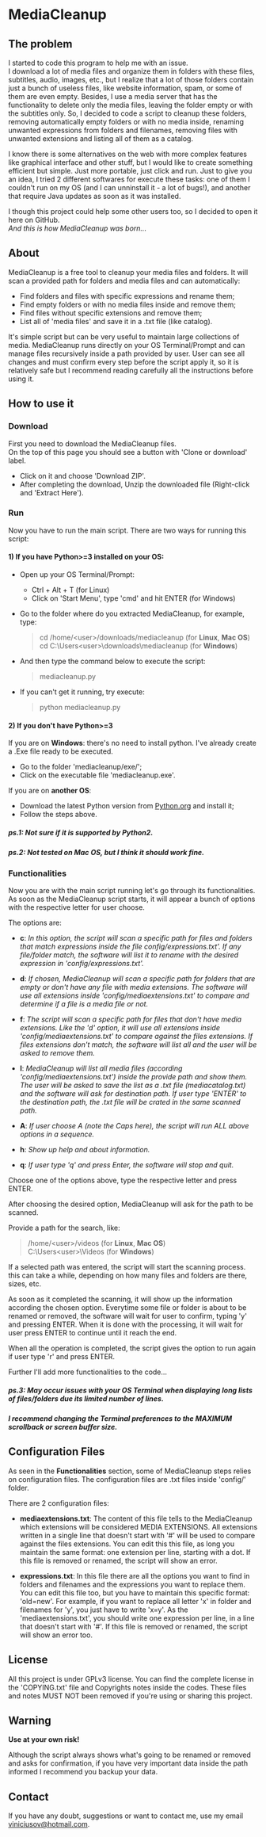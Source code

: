 # MediaCleanup

## The problem
I started to code this program to help me with an issue.  
I download a lot of media files and organize them in folders with these files, subtitles, audio, images, etc., but I realize that a lot of those folders contain just a bunch of useless files, like website information, spam, or some of them are even empty.
Besides, I use a media server that has the functionality to delete only the media files, leaving the folder empty or with the subtitles only.
So, I decided to code a script to cleanup these folders, removing automatically empty folders or with no media inside, renaming unwanted 
expressions from folders and filenames, removing files with unwanted extensions and listing all of them as a catalog.

I know there is some alternatives on the web with more complex features like graphical interface and other stuff, but I would like to create something efficient but simple. Just more portable, just click and run.
Just to give you an idea, I tried 2 different softwares for execute these tasks: one of them I couldn't run on my OS (and I can unninstall it - a lot of bugs!), and another that require Java updates as soon as it was installed.

I though this project could help some other users too, so I decided to open it here on GitHub.  
*And this is how MediaCleanup was born...*

## About
MediaCleanup is a free tool to cleanup your media files and folders.
It will scan a provided path for folders and media files and can automatically:
- Find folders and files with specific expressions and rename them;
- Find empty folders or with no media files inside and remove them;
- Find files without specific extensions and remove them;
- List all of 'media files' and save it in a .txt file (like catalog).

It's simple script but can be very useful to maintain large collections of media.
MediaCleanup runs directly on your OS Terminal/Prompt and can manage files recursively inside a path provided by user.
User can see all changes and must confirm every step before the script apply it, so it is relatively safe but I recommend 
reading carefully all the instructions before using it.

## How to use it
### Download
First you need to download the MediaCleanup files.  
On the top of this page you should see a button with 'Clone or download' label. 
- Click on it and choose 'Download ZIP'.
- After completing the download, Unzip the downloaded file (Right-click and 'Extract Here').

### Run
Now you have to run the main script.
There are two ways for running this script:  
  
#### 1) If you have Python>=3 installed on your OS:

- Open up your OS Terminal/Prompt:
  - Ctrl + Alt + T (for Linux)
  - Click on 'Start Menu', type 'cmd' and hit ENTER (for Windows)

- Go to the folder where do you extracted MediaCleanup, for example, type:
  > cd /home/\<user>/downloads/mediacleanup (for **Linux**, **Mac OS**)  
  > cd C:\Users\<user>\downloads\mediacleanup (for **Windows**)

- And then type the command below to execute the script:
  > mediacleanup.py

- If you can't get it running, try execute:
  > python mediacleanup.py

#### 2) If you don't have Python>=3
If you are on **Windows**: there's no need to install python. I've already create a .Exe file ready to be executed. 
- Go to the folder 'mediacleanup/exe/';
- Click on the executable file 'mediacleanup.exe'.

If you are on **another OS**:
- Download the latest Python version from [Python.org](https://www.python.org/getit/) and install it;
- Follow the steps above.

##### *ps.1: Not sure if it is supported by Python2.*
##### *ps.2: Not tested on Mac OS, but I think it should work fine.*

### Functionalities
Now you are with the main script running let's go through its functionalities.  
As soon as the MediaCleanup script starts, it will appear a bunch of options with the respective letter for user choose.
  
The options are:
- **c**: 
*In this option, the script will scan a specific path for files and folders that match expressions inside the file config/expressions.txt'. 
If any file/folder match, the software will list it to rename with the desired expression in 'config/expressions.txt'.* 

- **d**:
*If chosen, MediaCleanup will scan a specific path for folders that are empty or don't have any file with media extensions.
The software will use all extensions inside 'config/mediaextensions.txt' to compare and determine if a file is a media file or not.*

- **f**:
*The script will scan a specific path for files that don't have media extensions.
Like the 'd' option, it will use all extensions inside 'config/mediaextensions.txt' to compare against the files extensions.
If files extensions don't match, the software will list all and the user will be asked to remove them.*

- **l**:
*MediaCleanup will list all media files (according 'config/mediaextensions.txt') inside the provide path and show them.
The user will be asked to save the list as a .txt file (mediacatalog.txt) and the software will ask for destination path.
If user type 'ENTER' to the destination path, the .txt file will be crated in the same scanned path.*

- **A**:
*If user choose A (note the Caps here), the script will run ALL above options in a sequence.*

- **h**:
*Show up help and about information.*

- **q**:
*If user type 'q' and press Enter, the software will stop and quit.*

Choose one of the options above, type the respective letter and press ENTER.

After choosing the desired option, MediaCleanup will ask for the path to be scanned.

Provide a path for the search, like:  
> /home/\<user>/videos (for **Linux**, **Mac OS**)  
> C:\Users\<user>\Videos (for **Windows**)  

If a selected path was entered, the script will start the scanning process.
this can take a while, depending on how many files and folders are there, sizes, etc.

As soon as it completed the scanning, it will show up the information according the chosen option.
Everytime some file or folder is about to be renamed or removed, the software will wait for user to confirm, 
typing 'y' and pressing ENTER.
When it is done with the processing, it will wait for user press ENTER to continue until it reach the end.

When all the operation is completed, the script gives the option to run again if user type 'r' and press ENTER.

Further I'll add more functionalities to the code...  
    
##### *ps.3: May occur issues with your OS Terminal when displaying long lists of files/folders due its limited number of lines.*
##### *I recommend changing the Terminal preferences to the MAXIMUM scrollback or screen buffer size.*  
  
## Configuration Files
As seen in the **Functionalities** section, some of MediaCleanup steps relies on configuration files.
The configuration files are .txt files inside 'config/' folder.

There are 2 configuration files:
- **mediaextensions.txt**:
The content of this file tells to the MediaCleanup which extensions will be considered MEDIA EXTENSIONS.
All extensions written in a single line that doesn't start with '#' will be used to compare against the files extensions.
You can edit this this file, as long you maintain the same format: one extension per line, starting with a dot.
If this file is removed or renamed, the script will show an error.

- **expressions.txt**:
In this file there are all the options you want to find in folders and filenames and the expressions you want to replace them.
You can edit this file too, but you have to maintain this specific format: 'old=new'.
For example, if you want to replace all letter 'x' in folder and filenames for 'y', you just have to write 'x=y'.
As the 'mediaextensions.txt', you should write one expression per line, in a line that doesn't start with '#'.
If this file is removed or renamed, the script will show an error too.

## License
All this project is under GPLv3 license. 
You can find the complete license in the 'COPYING.txt' file and Copyrights notes inside the codes.
These files and notes MUST NOT been removed if you're using or sharing this project.

## Warning
**Use at your own risk!**

Although the script always shows what's going to be renamed or removed and asks for confirmation, if you have very important data 
inside the path informed I recommend you backup your data.

## Contact
If you have any doubt, suggestions or want to contact me, use my email viniciusov@hotmail.com.
